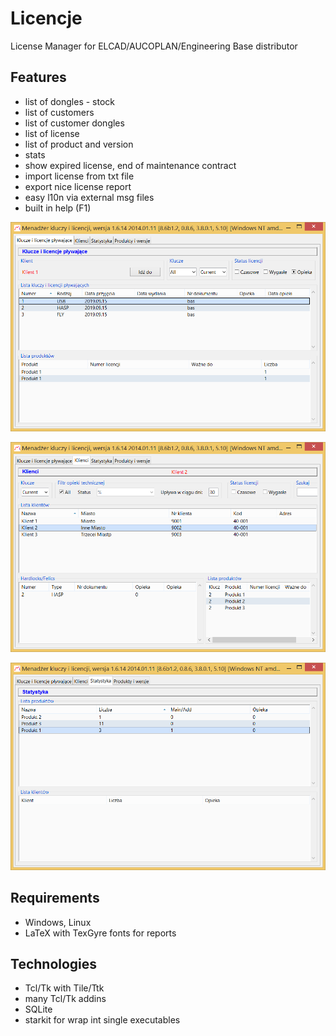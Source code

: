 # Licencje
License Manager for ELCAD/AUCOPLAN/Engineering Base distributor

## Features
 * list of dongles - stock
 * list of customers
 * list of customer dongles
 * list of license
 * list of product and version
 * stats
 * show expired license, end of maintenance contract
 * import license from txt file
 * export nice license report
 * easy l10n via external msg files
 * built in help (F1)

![Klucze](https://raw.githubusercontent.com/TeaM-TL/Licencje/master/screenshots/Licencje_1.png)

![Klucze](https://raw.githubusercontent.com/TeaM-TL/Licencje/master/screenshots/Licencje_2.png)

![Klucze](https://raw.githubusercontent.com/TeaM-TL/Licencje/master/screenshots/Licencje_3.png)

## Requirements
 * Windows, Linux
 * LaTeX with TexGyre fonts for reports

## Technologies
 * Tcl/Tk with Tile/Ttk
 * many Tcl/Tk addins
 * SQLite
 * starkit for wrap int single executables



